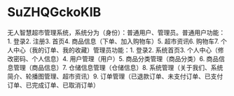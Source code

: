 # SuZHQGckoKIB
无人智慧超市管理系统，系统分为（身份）：普通用户、管理员。普通用户功能：1. 登录2. 注册3. 首页4. 商品信息（下单、加入购物车）5. 超市资讯6. 购物车7. 个人中心（我的订单、我的收藏）管理员功能：1. 登录2. 系统首页3. 个人中心（修改密码、个人信息）4. 用户管理（用户）5. 商品分类管理（商品分类）6. 商品信息管理（商品信息）7. 仓储信息管理（仓储信息）8. 系统管理（关于我们、系统简介、轮播图管理、超市资讯）9. 订单管理（已退款订单、未支付订单、已支付订单、已完成订单、已取消订单） 
